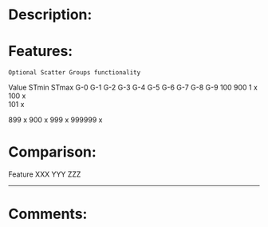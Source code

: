Description:
============


Features:
=========

	Optional Scatter Groups functionality

Value		STmin		STmax	G-0		G-1		G-2		G-3		G-4		G-5		G-6		G-7		G-8		G-9
			100			900
1								x
100								x			
101										x

899																								x
900																										x
999																										x
999999																									x

Comparison:
===========

Feature					XXX								YYY							ZZZ
-------					---								---							---

Comments:
=========

